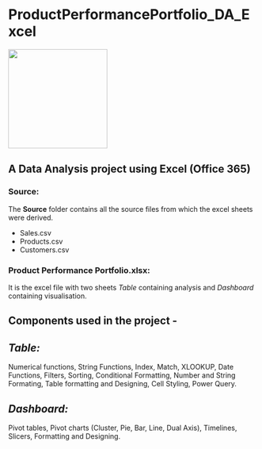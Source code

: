 # ProductPerformancePortfolio_DA_Excel
<img src="https://uxwing.com/wp-content/themes/uxwing/download/logistics-shipping-delivery/search-product-icon.png" width=200 height=200>

## A Data Analysis project using Excel (Office 365)

### Source:
The **Source** folder contains all the source files from which the excel sheets were derived. <br>
* Sales.csv <br>
* Products.csv <br>
* Customers.csv

### Product Performance Portfolio.xlsx:
It is the excel file with two sheets *Table* containing analysis and *Dashboard* containing visualisation.

## Components used in the project -
## *Table:*
Numerical functions, String Functions, Index, Match, XLOOKUP, Date Functions, Filters, Sorting, Conditional Formatting, Number and String Formating, Table formatting and Designing, Cell Styling, Power Query.
## *Dashboard:*
Pivot tables, Pivot charts (Cluster, Pie, Bar, Line, Dual Axis), Timelines, Slicers, Formatting and Designing.
